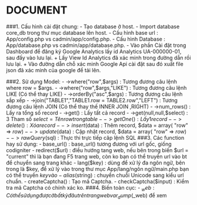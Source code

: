 # DOCUMENT

###1. Cấu hình cài đặt chung:
	- Tạo database ở host.
	- Import database core_db trong thư mục database lên host.
	- Cấu hình base url  : App/config.php  vs cadmin/app/config.php.
	- Cấu hình Database  : App/database.php vs cadmin/app/database.php.
	- Vào phần Cài đặt trong Dashboard để đăng ký Google Analytics lấy id Analytics UA-000000-01, sau đấy vào lưu lại.
		+ Lấy View Id Analytics đã xác minh trong đường dẫn rồi lưu lại.
		+ Vào đường dẫn chỗ xác minh Google Api cài đặt sau đó xuất file json đã xác minh của google để tải lên.

###2. Sử dụng Model:
	- ->where("row",$args)				: Tương đương câu lệnh where row = $args.
	- ->where("row",$args,"LIKE")		: Tương đương câu lệnh LIKE (Có thể thay LIKE)
	- ->orderBy("asc",$args)			: Tương đương câu lệnh sắp xếp
	- ->join("TABLE1","TABLE1.row = TABLE2.row","LEFT") : Tương đương câu  lệnh JOIN (Có thể thay thế INNER JOIN ,RIGHT)
	- ->num_rows()						: Lấy ra tổng số record
	- ->get()							: Lấy tất cả record
	- ->get(null,null,$select)			: 3 Tham số $select = Tên row trong table
	- ->getOne()						: Lấy 1 record
	- ->delete()						: Xóa record
	- ->insert($data)					: Thêm record, $data = array( "row" => $row )
	- ->update($data) 					: Cập nhật record, $data = array( "row" => $row )
	- ->rawQuery($sql)					: Thực thi trực tiếp câp lệnh SQL
###3. Các function hay sử dụng:
	- base_url() 			: base_url() tương đương với url gốc, giống codigniter
	- redirect($url)		: điều hướng tang web, nếu bên trong biến $url = "current" thì là bạn đang F5 trang web, còn ko bạn có thể truyền url vào bt để chuyển sang trang khác
	- lang($key) 			: dùng để xử lý đa ngôn ngữ, bên trong là $key, để xử lý vào trong thư mục App/lang/ngôn ngữ/main.php bạn có thể truyền $key vào
	- alias($string)		: chuyển chuỗi Unicode sang kiểu url chuẩn.
	- createCaptcha()   	: Tạo mã Captcha.
	- checkCaptcha($input)	: Kiểm tra mã Captcha có chính xác ko. 
###4. Biến toàn cục:
	- $_web					: Có thể sử dụng được ở bất kỳ đâu trên trang web var_dump($_web) để xem